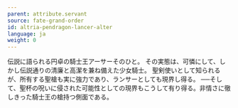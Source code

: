 ```yaml
---
parent: attribute.servant
source: fate-grand-order
id: altria-pendragon-lancer-alter
language: ja
weight: 0
---
```


伝説に語られる円卓の騎士王アーサーそのひと。
その実態は、可憐にして、しかし伝説通りの清廉と高潔を兼ね備えた少女騎士。
聖剣使いとして知られるが、所有する聖槍も実に強力であり、ランサーとしても現界し得る。
──そして、聖杯の呪いに侵された可能性としての現界もこうして有り得る。非情さに徹しきった騎士王の槍持つ側面である。
